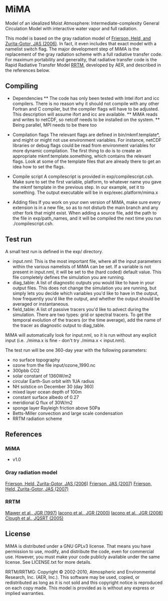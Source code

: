 # MiMA
Model of an idealized Moist Atmosphere: Intermediate-complexity General Circulation Model with interactive water vapor and full radiation.

This model is based on the gray radiation model of [Frierson, Held, and Zurita-Gotor, JAS (2006)](http://journals.ametsoc.org/doi/abs/10.1175/JAS3753.1).
In fact, it even includes that exact model with a namelist switch flag. The major development step of MiMA is the replacement of the gray radiation scheme with a full radiative transfer code. For maximum portability and generality, that radiative transfer code is the Rapid Radiative Transfer Model [RRTM](http://rtweb.aer.com/rrtm_frame.html), developed by AER, and described in the references below.


## Compiling

* Dependencies
** The code has only been tested with Intel ifort and icc compilers. There is no reason why it should not compile with any other Fortran and C compiler, but the compiler flags will have to be adjusted. This description will assume ifort and icc are available.
** MiMA reads and writes to netCDF, so netcdf needs to be installed on the system.
** Being parallel, MPI needs to be there too

* Compilation flags
The relevant flags are defined in bin/mkmf.template*, and might or might not use environment variables. For instance, netCDF libraries or debug flags could be read from environment variables for more dynamic compilation. The first thing to do is to create an appropriate mkmf.template.something, which contains the relevant flags. Look at some of the template files that are already there to get an idea how to set the flags.

* Compile script
A compilescript is provided in exp/compilescript.csh. Make sure to set the first variable, platform, to whatever name you gave the mkmf template in the previous step. In our example, set it to something. The output executable will be in exp/exec.platform/mima.x

* Adding files
If you work on your own version of MiMA, make sure every extension is in a new file, so as to not disturb the main branch and any other fork that might exist. When adding a source file, add the path to the file in exp/path_names, and it will be compiled the next time you run ./compilescript.csh.



## Test run

A small test run is defined in the exp/ directory.
* input.nml: This is the most important file, where all the input parameters within the various namelists of MiMA can be set. If a variable is not present in input.nml, it will be set to the (hard coded) default value. This file completely defines the simulation you are running.
* diag_table: A list of diagnostic outputs you would like to have in your output files. This does not change the simulation you are running, but simply lets you decide which variables you'd like to have in the output, how frequently you'd like the output, and whether the output should be averaged or instantaneous.
* field_table: A list of passive tracers you'd like to advect during the simulation. There are two types: grid or spectral tracers. To get the temporal evolution of the tracers (or the time average), add the name of the tracer as diagnostic output to diag_table.

MiMA will automatically look for input.nml, so it is run without any explicit input (i.e. ./mima.x is fine - don't try ./mima.x < input.nml).

The test run will be one 360-day year with the following parameters:
* no surface topography
* ozone from the file input/ozone_1990.nc
* 300pbb CO2
* solar constant of 1360W/m2
* circular Earth-Sun orbit with 1UA radius
* NH solstice on December 30 (day 360)
* mixed layer ocean depth of 100m
* constant surface albedo of 0.27
* meridional Q flux of 30W/m2
* sponge layer Rayleigh friction above 50Pa
* Betts-Miller convection and large scale condensation
* RRTM radiation scheme


## References

### MiMA

* v1.0


### Gray radiation model

[Frierson, Held, Zurita-Gotor, JAS (2006)](http://journals.ametsoc.org/doi/abs/10.1175/JAS3753.1)
[Frierson, JAS (2007)](http://journals.ametsoc.org/doi/abs/10.1175/JAS3935.1)
[Frierson, Held, Zurita-Gotor, JAS (2007)](http://journals.ametsoc.org/doi/abs/10.1175/JAS3913.1)


### RRTM

[Mlawer et al., JGR (1997)](http://doi.wiley.com/10.1029/97JD00237)
[Iacono et al., JGR (2000)](http://doi.wiley.com/10.1029/2000JD900091)
[Iacono et al., JGR (2008)](http://onlinelibrary.wiley.com/doi/10.1029/2008JD009944/abstract)
[Clough et al., JQSRT (2005)](http://www.sciencedirect.com/science/article/pii/S0022407304002158)


## License

MiMA is distributed under a GNU GPLv3 license. That means you have permission to use, modify, and distribute the code, even for commercial use. However, you must make your code publicly available under the same license. See LICENSE.txt for more details.

RRTM/RRTMG: Copyright © 2002-2010, Atmospheric and Environmental Research, Inc. (AER, Inc.). This software
may be used, copied, or redistributed as long as it is not sold and this copyright notice is reproduced
on each copy made. This model is provided as is without any express or implied warranties.